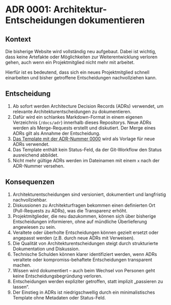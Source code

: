 # ADR 0001: Architektur-Entscheidungen dokumentieren

## Kontext

Die bisherige Website wird vollständig neu aufgebaut. Dabei ist wichtig, dass keine Artefakte oder Möglichkeiten zur
Weiterentwicklung verloren gehen, auch wenn ein Projektmitglied nicht mehr mit arbeitet.

Hierfür ist es bedeutend, dass sich ein neues Projektmitglied schnell einarbeiten und bisher getroffene
Entscheidungen nachvollziehen kann.

## Entscheidung

1. Ab sofort werden Architecture Decision Records (ADRs) verwendet, um relevante Architekturentscheidungen zu
   dokumentieren.
2. Dafür wird ein schlankes Markdown-Format in einem eigenen Verzeichnis (`/docs/adr`) innerhalb dieses
   Repositorys.
   Neue ADRs werden als Merge-Requests erstellt und diskutiert. Der Merge eines ADRs gilt als Annahme der
   Entscheidung.
3. [Das Template mit der ADR-Nummer 0000](0000_Titel_der_Architektur-Entscheidung.md) wird als Vorlage für neue ADRs
   verwendet.
4. Das Template enthält kein Status-Feld, da der Git-Workflow den Status ausreichend abbildet.
5. Nicht mehr gültige ADRs werden im Dateinamen mit einem `x` nach der ADR-Nummer versehen.

## Konsequenzen

1. Architekturentscheidungen sind versioniert, dokumentiert und langfristig nachvollziehbar.
2. Diskussionen zu Architekturfragen bekommen einen definierten Ort (Pull-Requests zu ADRs), was die Transparenz
   erhöht.
3. Projektmitglieder, die neu dazukommen, können sich über bisherige Entscheidungen informieren, ohne auf mündliche
   Überlieferung angewiesen zu sein.
4. Veraltete oder überholte Entscheidungen können gezielt ersetzt oder angepasst werden (z.B. durch neue ADRs mit
   Verweisen).
5. Die Qualität von Architekturentscheidungen steigt durch strukturierte Dokumentation und Diskussion.
6. Technische Schulden können klarer identifiziert werden, wenn ADRs veraltete oder kompromiss-behaftete
   Entscheidungen transparent machen.
7. Wissen wird dokumentiert – auch beim Wechsel von Personen geht keine Entscheidungsbegründung verloren.
8. Entscheidungen werden expliziter getroffen, statt implizit „passieren zu lassen“.
9. Der Einstieg in ADRs ist niedrigschwellig durch ein minimalistisches Template ohne Metadaten oder Status-Feld.
